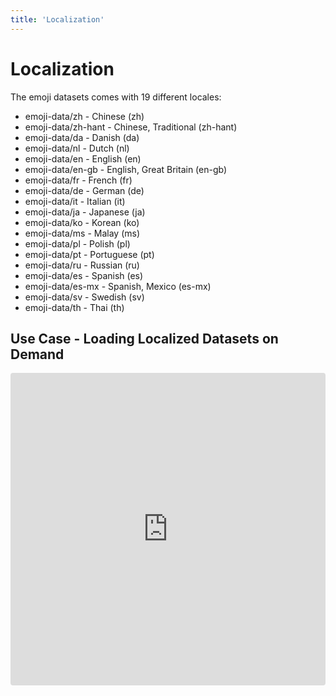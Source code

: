 ```yaml
---
title: 'Localization'
---
```


# Localization

The emoji datasets comes with 19 different locales:

- emoji-data/zh - Chinese (zh)
- emoji-data/zh-hant - Chinese, Traditional (zh-hant)
- emoji-data/da - Danish (da)
- emoji-data/nl - Dutch (nl)
- emoji-data/en - English (en)
- emoji-data/en-gb - English, Great Britain (en-gb)
- emoji-data/fr - French (fr)
- emoji-data/de - German (de)
- emoji-data/it - Italian (it)
- emoji-data/ja - Japanese (ja)
- emoji-data/ko - Korean (ko)
- emoji-data/ms - Malay (ms)
- emoji-data/pl - Polish (pl)
- emoji-data/pt - Portuguese (pt)
- emoji-data/ru - Russian (ru)
- emoji-data/es - Spanish (es)
- emoji-data/es-mx - Spanish, Mexico (es-mx)
- emoji-data/sv - Swedish (sv)
- emoji-data/th - Thai (th)

## Use Case - Loading Localized Datasets on Demand

<ClientOnly>
  <iframe
    src="https://codesandbox.io/embed/vue-twemojij-picker-dynamic-localization-demo-9wnqv?autoresize=1&fontsize=14&hidenavigation=1&theme=dark"
    style="width:100%; height:500px; border:0; border-radius: 4px; overflow:hidden;"
    title="vue-twemojij-picker-dynamic-localization-demo"
    allow="geolocation; microphone; camera; midi; vr; accelerometer; gyroscope; payment; ambient-light-sensor; encrypted-media; usb"
    sandbox="allow-modals allow-forms allow-popups allow-scripts allow-same-origin"
  ></iframe>
</ClientOnly>